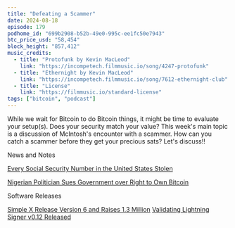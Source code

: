 ```yaml
---
title: "Defeating a Scammer"
date: 2024-08-18
episode: 179
podhome_id: "699b2908-b52b-49e0-995c-ee1fc50e7943"
btc_price_usd: "58,454"
block_height: "857,412"
music_credits:
  - title: "Protofunk by Kevin MacLeod"
    link: "https://incompetech.filmmusic.io/song/4247-protofunk"
  - title: "Ethernight by Kevin MacLeod"
    link: "https://incompetech.filmmusic.io/song/7612-ethernight-club"
  - title: "License"
    link: "https://filmmusic.io/standard-license"
tags: ["bitcoin", "podcast"]
---
```


While we wait for Bitcoin to do Bitcoin things, it might be time to evaluate your setup(s). Does your security match your value? This week's main topic is a discussion of McIntosh's encounter with a scammer. How can you catch a scammer before they get your precious sats? Let's discuss!!

News and Notes

[Every Social Security Number in the United States Stolen](https://www.nobsbitcoin.com/up-to-2-9-billion-records-stolen-in-a-hack-of-a-us-background-check-company/)

[Nigerian Politician Sues Government over Right to Own Bitcoin](https://www.nobsbitcoin.com/nigerian-bitcoiner-sues-government-for-the-right-to-own-acquire-and-trade-bitcoin/)

Software Releases

[Simple X Release Version 6 and Raises 1.3 Million](https://www.nobsbitcoin.com/simplex-chat-v6-0/)
[Validating Lightning Signer v0.12 Released](https://www.nobsbitcoin.com/validating-lightning-signer-v0-12/)
